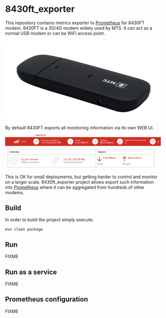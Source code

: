 # 8430ft_exporter

This repository contains metrics exporter to [Prometheus](https://prometheus.io) for 8430FT modem. 8430FT is a 3G/4G modem widely used by MTS. It can act as a normal USB modem or can be WiFi access point.

![8430FT](docs/8430FT.jpg)

By default 8430FT exports all monitoring information via its own WEB UI. 

![monitoring](docs/monitoring.png)

This is OK for small deployments, but getting harder to control and monitor on a larger scale. 8430ft_exporter project allows export such information into [Prometheus](https://prometheus.io) where it can be aggregated from hundreds of other modems.


## Build

In order to build the project simply execute:

```
mvn clean package
```

## Run

FIXME

## Run as a service

FIXME

## Prometheus configuration

FIXME

